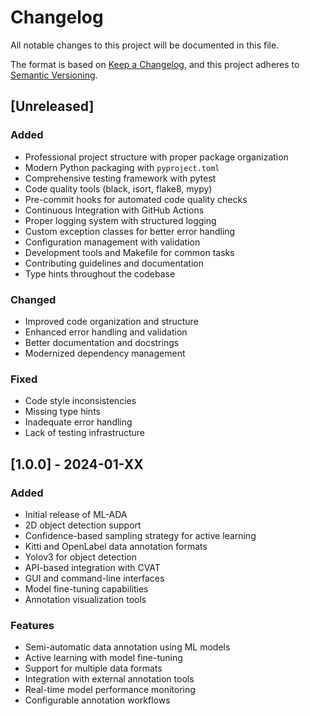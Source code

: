# Changelog

All notable changes to this project will be documented in this file.

The format is based on [Keep a Changelog](https://keepachangelog.com/en/1.0.0/),
and this project adheres to [Semantic Versioning](https://semver.org/spec/v2.0.0.html).

## [Unreleased]

### Added
- Professional project structure with proper package organization
- Modern Python packaging with `pyproject.toml`
- Comprehensive testing framework with pytest
- Code quality tools (black, isort, flake8, mypy)
- Pre-commit hooks for automated code quality checks
- Continuous Integration with GitHub Actions
- Proper logging system with structured logging
- Custom exception classes for better error handling
- Configuration management with validation
- Development tools and Makefile for common tasks
- Contributing guidelines and documentation
- Type hints throughout the codebase

### Changed
- Improved code organization and structure
- Enhanced error handling and validation
- Better documentation and docstrings
- Modernized dependency management

### Fixed
- Code style inconsistencies
- Missing type hints
- Inadequate error handling
- Lack of testing infrastructure

## [1.0.0] - 2024-01-XX

### Added
- Initial release of ML-ADA
- 2D object detection support
- Confidence-based sampling strategy for active learning
- Kitti and OpenLabel data annotation formats
- Yolov3 for object detection
- API-based integration with CVAT
- GUI and command-line interfaces
- Model fine-tuning capabilities
- Annotation visualization tools

### Features
- Semi-automatic data annotation using ML models
- Active learning with model fine-tuning
- Support for multiple data formats
- Integration with external annotation tools
- Real-time model performance monitoring
- Configurable annotation workflows 